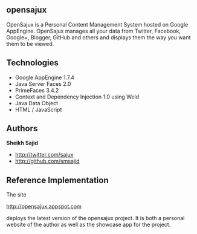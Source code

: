 ## opensajux
OpenSajux is a Personal Content Management System hosted on Google AppEngine. OpenSajux manages all your data from Twitter, Facebook, Google+, Blogger, GitHub and others and displays them the way you want them to be viewed.

## Technologies
+ Google AppEngine 1.7.4
+ Java Server Faces 2.0
+ PrimeFaces 3.4.2
+ Context and Dependency Injection 1.0 using Weld
+ Java Data Object
+ HTML / JavaScript

## Authors
**Sheikh Sajid**
+ http://twitter.com/sajux
+ http://github.com/smsajid

## Reference Implementation
The site 

http://opensajux.appspot.com

deploys the latest version of the opensajux project. It is both a personal website of the author as well as the showcase app for the project.
